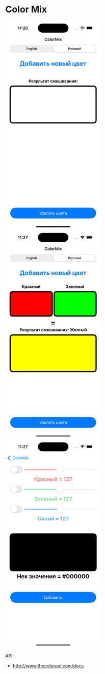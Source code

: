 # Color Mix


<img src="https://github.com/DaNiIlaIoS/ColorMix/blob/main/Simulator%20Screenshot%20-%20iPhone%2015%20-%202024-09-14%20at%2011.26.52.png" width="300" />
<img src="https://github.com/DaNiIlaIoS/ColorMix/blob/main/Simulator%20Screenshot%20-%20iPhone%2015%20-%202024-09-14%20at%2011.27.08.png" width="300" />
<img src="https://github.com/DaNiIlaIoS/ColorMix/blob/main/Simulator%20Screenshot%20-%20iPhone%2015%20-%202024-09-14%20at%2011.27.11.png" width="300" />

API:
* http://www.thecolorapi.com/docs

